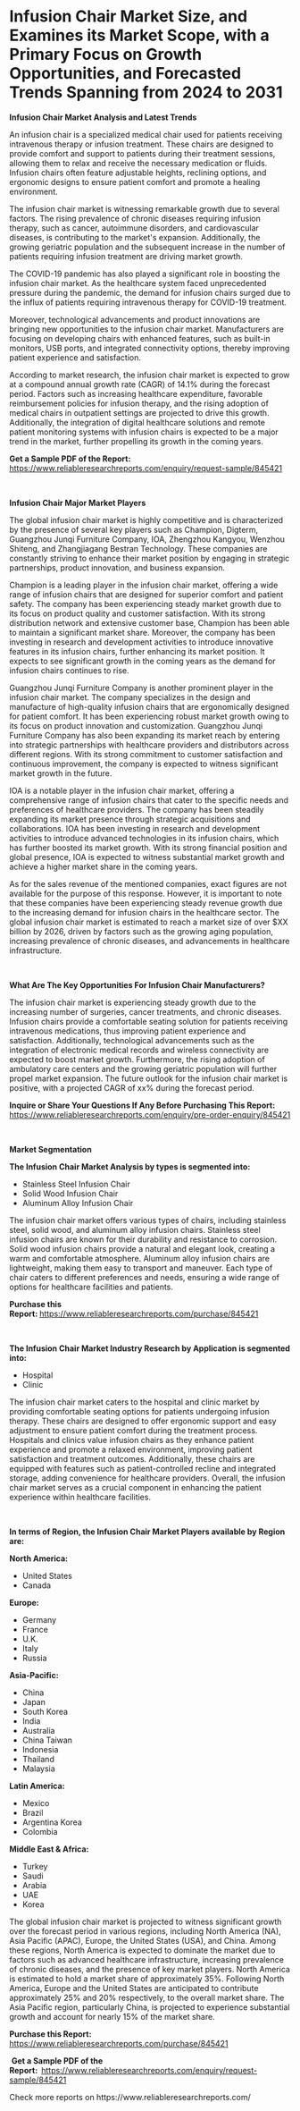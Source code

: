 <p><h1>Infusion Chair Market Size, and Examines its Market Scope, with a Primary Focus on Growth Opportunities, and Forecasted Trends Spanning from 2024 to 2031</h1></p><p><strong>Infusion Chair Market Analysis and Latest Trends</strong></p>
<p><p>An infusion chair is a specialized medical chair used for patients receiving intravenous therapy or infusion treatment. These chairs are designed to provide comfort and support to patients during their treatment sessions, allowing them to relax and receive the necessary medication or fluids. Infusion chairs often feature adjustable heights, reclining options, and ergonomic designs to ensure patient comfort and promote a healing environment.</p><p>The infusion chair market is witnessing remarkable growth due to several factors. The rising prevalence of chronic diseases requiring infusion therapy, such as cancer, autoimmune disorders, and cardiovascular diseases, is contributing to the market's expansion. Additionally, the growing geriatric population and the subsequent increase in the number of patients requiring infusion treatment are driving market growth.</p><p>The COVID-19 pandemic has also played a significant role in boosting the infusion chair market. As the healthcare system faced unprecedented pressure during the pandemic, the demand for infusion chairs surged due to the influx of patients requiring intravenous therapy for COVID-19 treatment.</p><p>Moreover, technological advancements and product innovations are bringing new opportunities to the infusion chair market. Manufacturers are focusing on developing chairs with enhanced features, such as built-in monitors, USB ports, and integrated connectivity options, thereby improving patient experience and satisfaction.</p><p>According to market research, the infusion chair market is expected to grow at a compound annual growth rate (CAGR) of 14.1% during the forecast period. Factors such as increasing healthcare expenditure, favorable reimbursement policies for infusion therapy, and the rising adoption of medical chairs in outpatient settings are projected to drive this growth. Additionally, the integration of digital healthcare solutions and remote patient monitoring systems with infusion chairs is expected to be a major trend in the market, further propelling its growth in the coming years.</p></p>
<p><strong>Get a Sample PDF of the Report:&nbsp;</strong> <a href="https://www.reliableresearchreports.com/enquiry/request-sample/845421">https://www.reliableresearchreports.com/enquiry/request-sample/845421</a></p>
<p>&nbsp;</p>
<p><strong>Infusion Chair Major Market Players</strong></p>
<p><p>The global infusion chair market is highly competitive and is characterized by the presence of several key players such as Champion, Digterm, Guangzhou Junqi Furniture Company, IOA, Zhengzhou Kangyou, Wenzhou Shiteng, and Zhangjiagang Bestran Technology. These companies are constantly striving to enhance their market position by engaging in strategic partnerships, product innovation, and business expansion.</p><p>Champion is a leading player in the infusion chair market, offering a wide range of infusion chairs that are designed for superior comfort and patient safety. The company has been experiencing steady market growth due to its focus on product quality and customer satisfaction. With its strong distribution network and extensive customer base, Champion has been able to maintain a significant market share. Moreover, the company has been investing in research and development activities to introduce innovative features in its infusion chairs, further enhancing its market position. It expects to see significant growth in the coming years as the demand for infusion chairs continues to rise.</p><p>Guangzhou Junqi Furniture Company is another prominent player in the infusion chair market. The company specializes in the design and manufacture of high-quality infusion chairs that are ergonomically designed for patient comfort. It has been experiencing robust market growth owing to its focus on product innovation and customization. Guangzhou Junqi Furniture Company has also been expanding its market reach by entering into strategic partnerships with healthcare providers and distributors across different regions. With its strong commitment to customer satisfaction and continuous improvement, the company is expected to witness significant market growth in the future.</p><p>IOA is a notable player in the infusion chair market, offering a comprehensive range of infusion chairs that cater to the specific needs and preferences of healthcare providers. The company has been steadily expanding its market presence through strategic acquisitions and collaborations. IOA has been investing in research and development activities to introduce advanced technologies in its infusion chairs, which has further boosted its market growth. With its strong financial position and global presence, IOA is expected to witness substantial market growth and achieve a higher market share in the coming years.</p><p>As for the sales revenue of the mentioned companies, exact figures are not available for the purpose of this response. However, it is important to note that these companies have been experiencing steady revenue growth due to the increasing demand for infusion chairs in the healthcare sector. The global infusion chair market is estimated to reach a market size of over $XX billion by 2026, driven by factors such as the growing aging population, increasing prevalence of chronic diseases, and advancements in healthcare infrastructure.</p></p>
<p>&nbsp;</p>
<p><strong>What Are The Key Opportunities For Infusion Chair Manufacturers?</strong></p>
<p><p>The infusion chair market is experiencing steady growth due to the increasing number of surgeries, cancer treatments, and chronic diseases. Infusion chairs provide a comfortable seating solution for patients receiving intravenous medications, thus improving patient experience and satisfaction. Additionally, technological advancements such as the integration of electronic medical records and wireless connectivity are expected to boost market growth. Furthermore, the rising adoption of ambulatory care centers and the growing geriatric population will further propel market expansion. The future outlook for the infusion chair market is positive, with a projected CAGR of xx% during the forecast period.</p></p>
<p><strong>Inquire or Share Your Questions If Any Before Purchasing This Report:</strong> <a href="https://www.reliableresearchreports.com/enquiry/pre-order-enquiry/845421">https://www.reliableresearchreports.com/enquiry/pre-order-enquiry/845421</a></p>
<p>&nbsp;</p>
<p><strong>Market Segmentation</strong></p>
<p><strong>The Infusion Chair Market Analysis by types is segmented into:</strong></p>
<p><ul><li>Stainless Steel Infusion Chair</li><li>Solid Wood Infusion Chair</li><li>Aluminum Alloy Infusion Chair</li></ul></p>
<p><p>The infusion chair market offers various types of chairs, including stainless steel, solid wood, and aluminum alloy infusion chairs. Stainless steel infusion chairs are known for their durability and resistance to corrosion. Solid wood infusion chairs provide a natural and elegant look, creating a warm and comfortable atmosphere. Aluminum alloy infusion chairs are lightweight, making them easy to transport and maneuver. Each type of chair caters to different preferences and needs, ensuring a wide range of options for healthcare facilities and patients.</p></p>
<p><strong>Purchase this Report:&nbsp;</strong><a href="https://www.reliableresearchreports.com/purchase/845421">https://www.reliableresearchreports.com/purchase/845421</a></p>
<p>&nbsp;</p>
<p><strong>The Infusion Chair Market Industry Research by Application is segmented into:</strong></p>
<p><ul><li>Hospital</li><li>Clinic</li></ul></p>
<p><p>The infusion chair market caters to the hospital and clinic market by providing comfortable seating options for patients undergoing infusion therapy. These chairs are designed to offer ergonomic support and easy adjustment to ensure patient comfort during the treatment process. Hospitals and clinics value infusion chairs as they enhance patient experience and promote a relaxed environment, improving patient satisfaction and treatment outcomes. Additionally, these chairs are equipped with features such as patient-controlled recline and integrated storage, adding convenience for healthcare providers. Overall, the infusion chair market serves as a crucial component in enhancing the patient experience within healthcare facilities.</p></p>
<p>&nbsp;</p>
<p><strong>In terms of Region, the Infusion Chair Market Players available by Region are:</strong></p>
<p>
    <p> <strong> North America: </strong>
        <ul>
            <li>United States</li>
            <li>Canada</li>
        </ul>
        </p> 
    <p> <strong> Europe: </strong>
        <ul>
            <li>Germany</li>
            <li>France</li>
            <li>U.K.</li>
            <li>Italy</li>
            <li>Russia</li>
        </ul>
        </p> 
    <p> <strong> Asia-Pacific: </strong>
        <ul>
            <li>China</li>
            <li>Japan</li>
            <li>South Korea</li>
            <li>India</li>
            <li>Australia</li>
            <li>China Taiwan</li>
            <li>Indonesia</li>
            <li>Thailand</li>
            <li>Malaysia</li>
        </ul>
        </p> 
    <p> <strong> Latin America: </strong>
        <ul>
            <li>Mexico</li>
            <li>Brazil</li>
            <li>Argentina Korea</li>
            <li>Colombia</li>
        </ul>
        </p> 
    <p> <strong> Middle East & Africa: </strong>
        <ul>
            <li>Turkey</li>
            <li>Saudi</li>
            <li>Arabia</li>
            <li>UAE</li>
            <li>Korea</li>
        </ul>
    </p>
    </p>
<p><p>The global infusion chair market is projected to witness significant growth over the forecast period in various regions, including North America (NA), Asia Pacific (APAC), Europe, the United States (USA), and China. Among these regions, North America is expected to dominate the market due to factors such as advanced healthcare infrastructure, increasing prevalence of chronic diseases, and the presence of key market players. North America is estimated to hold a market share of approximately 35%. Following North America, Europe and the United States are anticipated to contribute approximately 25% and 20% respectively, to the overall market share. The Asia Pacific region, particularly China, is projected to experience substantial growth and account for nearly 15% of the market share.</p></p>
<p><strong>Purchase this Report: </strong><a href="https://www.reliableresearchreports.com/purchase/845421">https://www.reliableresearchreports.com/purchase/845421</a></p>
<p>&nbsp;<strong>Get a Sample PDF of the Report:&nbsp;&nbsp;</strong><a href="https://www.reliableresearchreports.com/enquiry/request-sample/845421">https://www.reliableresearchreports.com/enquiry/request-sample/845421</a></p>
<p><strong></strong></p>
<p>Check more reports on https://www.reliableresearchreports.com/</p>